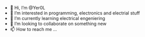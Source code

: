 - 👋 Hi, I’m @Yer0L
- 👀 I’m interested in programming, electronics and electrial stuff
- 🌱 I’m currently learning electrical engeniering
- 💞️ I’m looking to collaborate on something new
- 📫 How to reach me ...

<!---
Yer0L/Yer0L is a ✨ special ✨ repository because its `README.md` (this file) appears on your GitHub profile.
You can click the Preview link to take a look at your changes.
--->
